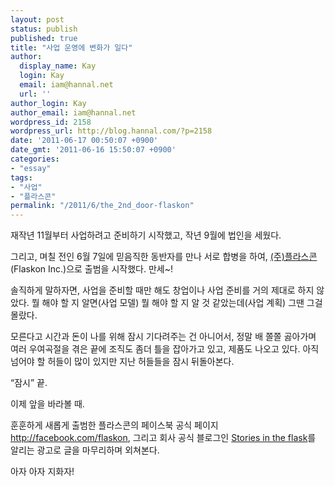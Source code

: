 ```yaml
---
layout: post
status: publish
published: true
title: "사업 운영에 변화가 일다"
author:
  display_name: Kay
  login: Kay
  email: iam@hannal.net
  url: ''
author_login: Kay
author_email: iam@hannal.net
wordpress_id: 2158
wordpress_url: http://blog.hannal.com/?p=2158
date: '2011-06-17 00:50:07 +0900'
date_gmt: '2011-06-16 15:50:07 +0900'
categories:
- "essay"
tags:
- "사업"
- "플라스콘"
permalink: "/2011/6/the_2nd_door-flaskon"
---
```

<p>재작년 11월부터 사업하려고 준비하기 시작했고, 작년 9월에 법인을 세웠다.</p>
<p>그리고, 며칠 전인 6월 7일에 믿음직한 동반자를 만나 서로 합병을 하여, <a href="http://blog.flaskon.com">(주)플라스콘</a>(Flaskon Inc.)으로 출범을 시작했다. 만세~!</p>
<p>솔직하게 말하자면, 사업을 준비할 때만 해도 창업이나 사업 준비를 거의 제대로 하지 않았다. 뭘 해야 할 지 알면(사업 모델) 뭘 해야 할 지 알 것 같았는데(사업 계획) 그땐 그걸 몰랐다.</p>
<p>모른다고 시간과 돈이 나를 위해 잠시 기다려주는 건 아니어서, 정말 배 쫄쫄 곯아가며 여러 우여곡절을 겪은 끝에 조직도 좀더 틀을 잡아가고 있고, 제품도 나오고 있다. 아직 넘어야 할 허들이 많이 있지만 지난 허들들을 잠시 뒤돌아본다.</p>
<p>“잠시” 끝.</p>
<p>이제 앞을 바라볼 때.</p>
<p>훈훈하게 새롭게 출범한 플라스콘의 페이스북 공식 페이지 <a href="http://facebook.com/flaskon">http://facebook.com/flaskon</a>, 그리고 회사 공식 블로그인 <a href="http://blog.flaskon.com">Stories in the flask</a>를 알리는 광고로 글을 마무리하며 외쳐본다.</p>
<p>아자 아자 지화자!</p>
<p>&nbsp;</p>
